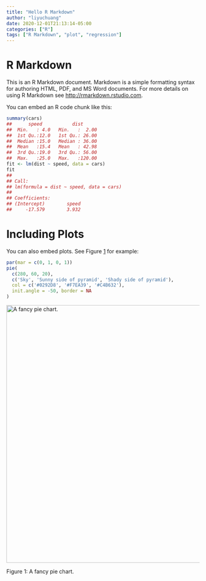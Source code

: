 ```yaml
---
title: "Hello R Markdown"
author: "liyuchuang"
date: 2020-12-01T21:13:14-05:00
categories: ["R"]
tags: ["R Markdown", "plot", "regression"]
---
```




# R Markdown

This is an R Markdown document. Markdown is a simple formatting syntax for authoring HTML, PDF, and MS Word documents. For more details on using R Markdown see <http://rmarkdown.rstudio.com>.

You can embed an R code chunk like this:


```r
summary(cars)
##      speed           dist       
##  Min.   : 4.0   Min.   :  2.00  
##  1st Qu.:12.0   1st Qu.: 26.00  
##  Median :15.0   Median : 36.00  
##  Mean   :15.4   Mean   : 42.98  
##  3rd Qu.:19.0   3rd Qu.: 56.00  
##  Max.   :25.0   Max.   :120.00
fit <- lm(dist ~ speed, data = cars)
fit
## 
## Call:
## lm(formula = dist ~ speed, data = cars)
## 
## Coefficients:
## (Intercept)        speed  
##     -17.579        3.932
```

# Including Plots

You can also embed plots. See Figure <a href="#fig:pie">1</a> for example:


```r
par(mar = c(0, 1, 0, 1))
pie(
  c(280, 60, 20),
  c('Sky', 'Sunny side of pyramid', 'Shady side of pyramid'),
  col = c('#0292D8', '#F7EA39', '#C4B632'),
  init.angle = -50, border = NA
)
```

<div class="figure">
<img src="{{< blogdown/postref >}}index.en_files/figure-html/pie-1.png" alt="A fancy pie chart." width="672" />
<p class="caption"><span id="fig:pie"></span>Figure 1: A fancy pie chart.</p>
</div>
